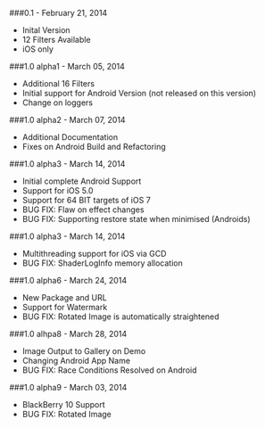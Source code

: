 ###0.1 - February 21, 2014

* Inital Version
* 12 Filters Available
* iOS only

###1.0 alpha1 - March 05, 2014
* Additional 16 Filters
* Initial support for Android Version (not released on this version)
* Change on loggers

###1.0 alpha2 - March 07, 2014
* Additional Documentation
* Fixes on Android Build and Refactoring

###1.0 alpha3 - March 14, 2014
* Initial complete Android Support
* Support for iOS 5.0
* Support for 64 BIT targets of iOS 7
* BUG FIX: Flaw on effect changes
* BUG FIX: Supporting restore state when minimised (Androids)

###1.0 alpha3 - March 14, 2014
* Multithreading support for iOS via GCD
* BUG FIX: ShaderLogInfo memory allocation

###1.0 alpha6 - March 24, 2014
* New Package and URL
* Support for Watermark
* BUG FIX: Rotated Image is automatically straightened

###1.0 alhpa8 - March 28, 2014
* Image Output to Gallery on Demo
* Changing Android App Name
* BUG FIX: Race Conditions Resolved on Android

###1.0 alpha9 - March 03, 2014
* BlackBerry 10 Support
* BUG FIX: Rotated Image
